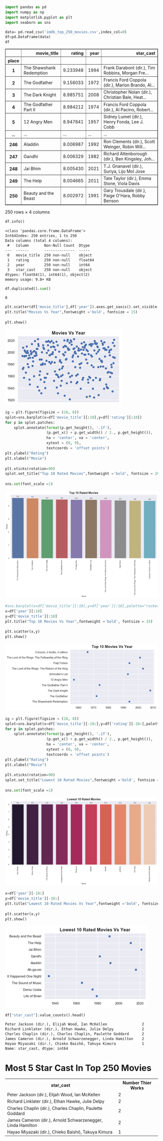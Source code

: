 ```python
import pandas as pd 
import numpy as np
import matplotlib.pyplot as plt
import seaborn as sns

```


```python
data= pd.read_csv('imdb_top_250_movies.csv',index_col=0)
df=pd.DataFrame(data)
df
```




<div>
<style scoped>
    .dataframe tbody tr th:only-of-type {
        vertical-align: middle;
    }

    .dataframe tbody tr th {
        vertical-align: top;
    }

    .dataframe thead th {
        text-align: right;
    }
</style>
<table border="1" class="dataframe">
  <thead>
    <tr style="text-align: right;">
      <th></th>
      <th>movie_title</th>
      <th>rating</th>
      <th>year</th>
      <th>star_cast</th>
    </tr>
    <tr>
      <th>place</th>
      <th></th>
      <th></th>
      <th></th>
      <th></th>
    </tr>
  </thead>
  <tbody>
    <tr>
      <th>1</th>
      <td>The Shawshank Redemption</td>
      <td>9.233948</td>
      <td>1994</td>
      <td>Frank Darabont (dir.), Tim Robbins, Morgan Fre...</td>
    </tr>
    <tr>
      <th>2</th>
      <td>The Godfather</td>
      <td>9.156033</td>
      <td>1972</td>
      <td>Francis Ford Coppola (dir.), Marlon Brando, Al...</td>
    </tr>
    <tr>
      <th>3</th>
      <td>The Dark Knight</td>
      <td>8.985751</td>
      <td>2008</td>
      <td>Christopher Nolan (dir.), Christian Bale, Heat...</td>
    </tr>
    <tr>
      <th>4</th>
      <td>The Godfather Part II</td>
      <td>8.984212</td>
      <td>1974</td>
      <td>Francis Ford Coppola (dir.), Al Pacino, Robert...</td>
    </tr>
    <tr>
      <th>5</th>
      <td>12 Angry Men</td>
      <td>8.947841</td>
      <td>1957</td>
      <td>Sidney Lumet (dir.), Henry Fonda, Lee J. Cobb</td>
    </tr>
    <tr>
      <th>...</th>
      <td>...</td>
      <td>...</td>
      <td>...</td>
      <td>...</td>
    </tr>
    <tr>
      <th>246</th>
      <td>Aladdin</td>
      <td>8.006987</td>
      <td>1992</td>
      <td>Ron Clements (dir.), Scott Weinger, Robin Will...</td>
    </tr>
    <tr>
      <th>247</th>
      <td>Gandhi</td>
      <td>8.006329</td>
      <td>1982</td>
      <td>Richard Attenborough (dir.), Ben Kingsley, Joh...</td>
    </tr>
    <tr>
      <th>248</th>
      <td>Jai Bhim</td>
      <td>8.005430</td>
      <td>2021</td>
      <td>T.J. Gnanavel (dir.), Suriya, Lijo Mol Jose</td>
    </tr>
    <tr>
      <th>249</th>
      <td>The Help</td>
      <td>8.004665</td>
      <td>2011</td>
      <td>Tate Taylor (dir.), Emma Stone, Viola Davis</td>
    </tr>
    <tr>
      <th>250</th>
      <td>Beauty and the Beast</td>
      <td>8.002972</td>
      <td>1991</td>
      <td>Gary Trousdale (dir.), Paige O'Hara, Robby Benson</td>
    </tr>
  </tbody>
</table>
<p>250 rows × 4 columns</p>
</div>




```python
df.info()
```

    <class 'pandas.core.frame.DataFrame'>
    Int64Index: 250 entries, 1 to 250
    Data columns (total 4 columns):
     #   Column       Non-Null Count  Dtype  
    ---  ------       --------------  -----  
     0   movie_title  250 non-null    object 
     1   rating       250 non-null    float64
     2   year         250 non-null    int64  
     3   star_cast    250 non-null    object 
    dtypes: float64(1), int64(1), object(2)
    memory usage: 9.8+ KB
    


```python
df.duplicated().sum()
```




    0




```python
plt.scatter(df['movie_title'],df['year']).axes.get_xaxis().set_visible(False)
plt.title("Movies Vs Year",fontweight ='bold', fontsize = 15)

plt.show()
```


![png](output_4_0.png)



```python
ig = plt.figure(figsize = (18, 8))
splot=sns.barplot(x=df['movie_title'][:10],y=df['rating'][:10])
for p in splot.patches:
    splot.annotate(format(p.get_height(), '.1f'), 
                   (p.get_x() + p.get_width() / 2., p.get_height()), 
                   ha = 'center', va = 'center', 
                   xytext = (0, 9), 
                   textcoords = 'offset points')
plt.ylabel("Rating")
plt.xlabel("Movie")

plt.xticks(rotation=90)
splot.set_title("Top 10 Rated Movies",fontweight ='bold', fontsize = 20)

sns.set(font_scale =1)
```


![png](output_5_0.png)



```python
#sns.barplot(x=df['movie_title'][:10],y=df['year'][:10],palette="rocket")
x=df['year'][:10]
y=df['movie_title'][:10]
plt.title("Top 10 Movies Vs Year",fontweight ='bold', fontsize = 15)

plt.scatter(x,y)
plt.show()
```


![png](output_6_0.png)



```python
ig = plt.figure(figsize = (18, 8))
splot=sns.barplot(x=df['movie_title'][-10:],y=df['rating'][-10:],palette="rocket")
for p in splot.patches:
    splot.annotate(format(p.get_height(), '.1f'), 
                   (p.get_x() + p.get_width() / 2., p.get_height()), 
                   ha = 'center', va = 'center', 
                   xytext = (0, 9), 
                   textcoords = 'offset points')
plt.ylabel("Rating")
plt.xlabel("Movie")

plt.xticks(rotation=90)
splot.set_title("Lowest 10 Rated Movies",fontweight ='bold', fontsize = 20)

sns.set(font_scale =1)
```


![png](output_7_0.png)



```python
x=df['year'][-10:]
y=df['movie_title'][-10:]
plt.title("Lowest 10 Rated Movies Vs Year",fontweight ='bold', fontsize = 15)

plt.scatter(x,y)
plt.show()
```


![png](output_8_0.png)



```python
df["star_cast"].value_counts().head()
```




    Peter Jackson (dir.), Elijah Wood, Ian McKellen                2
    Richard Linklater (dir.), Ethan Hawke, Julie Delpy             2
    Charles Chaplin (dir.), Charles Chaplin, Paulette Goddard      2
    James Cameron (dir.), Arnold Schwarzenegger, Linda Hamilton    2
    Hayao Miyazaki (dir.), Chieko Baishô, Takuya Kimura            1
    Name: star_cast, dtype: int64



# Most 5 Star Cast In Top 250 Movies

<table style="width:100%">
<tr>
<th>star_cast</th>
<th>Number Thier Works</th>
</tr>

<tr>
<td>Peter Jackson (dir.), Elijah Wood, Ian McKellen</td>
<td>2</td>
</tr>

<tr>
<td> Richard Linklater (dir.), Ethan Hawke, Julie Delpy</td>
<td>2</td>
</tr>
    
<tr>
<td>Charles Chaplin (dir.), Charles Chaplin, Paulette Goddard</td>
<td>2</td>
</tr>

<tr>
<td>James Cameron (dir.), Arnold Schwarzenegger, Linda Hamilton</td>
<td>2</td>
</tr>
    
<tr>
<td>Hayao Miyazaki (dir.), Chieko Baishô, Takuya Kimura</td>
<td>1</td>
</tr>
</table>




```python

```
